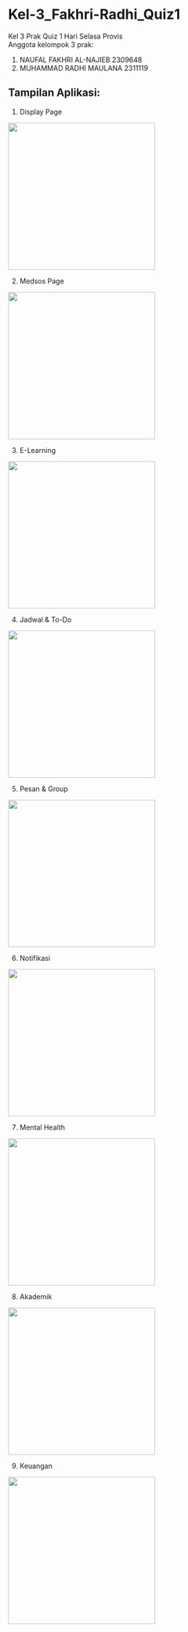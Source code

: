 # Kel-3_Fakhri-Radhi_Quiz1

Kel 3 Prak Quiz 1 Hari Selasa Provis  
Anggota kelompok 3 prak:
1. NAUFAL FAKHRI AL-NAJIEB 2309648
2. MUHAMMAD RADHI MAULANA 2311119

## Tampilan Aplikasi:
1. Display Page
<img src="https://github.com/user-attachments/assets/ec2baf31-db5b-48b8-8441-428005a2f979" width="300">

2. Medsos Page
<img src="https://github.com/user-attachments/assets/c732046a-a74c-4b00-9022-afe96c7e3eb6" width="300">

3. E-Learning
<img src="https://github.com/user-attachments/assets/6b31a611-6d57-4da8-b314-3b12da8889b4" width="300">

4. Jadwal & To-Do
<img src="https://github.com/user-attachments/assets/b77dff43-e60f-4663-b3d3-92c7c0fef514" width="300">

5. Pesan & Group
<img src="https://github.com/user-attachments/assets/442a4123-a4f5-48cd-85c6-df7575289105" width="300">

6. Notifikasi
<img src="https://github.com/user-attachments/assets/c92c0d44-d3c4-480f-a464-21d8156655e8" width="300">
   
7. Mental Health
<img src="https://github.com/user-attachments/assets/ed297f19-1896-48b0-b005-2a5b7cf48457" width="300">

8. Akademik
<img src="https://github.com/user-attachments/assets/3881398f-3d4d-4c5b-b3b0-87e020d6974d" width="300">

9. Keuangan
<img src="https://github.com/user-attachments/assets/38a5d0fe-6601-4755-a0be-338113a543cf" width="300">
